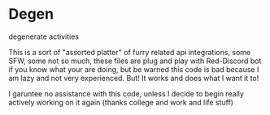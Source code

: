 # Degen
degenerate activities

This is a sort of "assorted platter" of furry related api integrations, some SFW, some not so much, these files are plug and play with Red-Discord bot if you know what your are doing, but be warned this code is bad because I am lazy and not very experienced. But! It works and does what I want it to!

I garuntee no assistance with this code, unless I decide to begin really actively working on it again (thanks college and work and life stuff)
